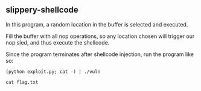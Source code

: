 ## slippery-shellcode

In this program, a random location in the buffer is selected and executed.

Fill the buffer with all nop operations, so any location chosen will trigger our
nop sled, and thus execute the shellcode.

Since the program terminates after shellcode injection, run the program like so:

```(python exploit.py; cat -) | ./vuln```

```cat flag.txt```
